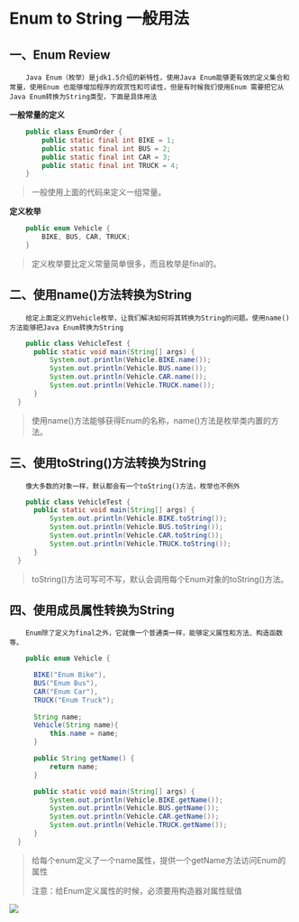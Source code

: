 # Enum to String 一般用法

## 一、Enum Review

		Java Enum（枚举）是jdk1.5介绍的新特性，使用Java Enum能够更有效的定义集合和常量，使用Enum 也能够增加程序的观赏性和可读性，但是有时候我们使用Enum 需要把它从Java Enum转换为String类型，下面是具体用法

**一般常量的定义**

```java
    public class EnumOrder {
        public static final int BIKE = 1;
        public static final int BUS = 2;
        public static final int CAR = 3;
        public static final int TRUCK = 4;
    }
```

> 一般使用上面的代码来定义一组常量。

**定义枚举**

```java
    public enum Vehicle {
        BIKE, BUS, CAR, TRUCK;
    }
```

> 定义枚举要比定义常量简单很多，而且枚举是final的。

## 二、使用name()方法转换为String

		给定上面定义的Vehicle枚举，让我们解决如何将其转换为String的问题。使用name() 方法能够把Java Enum转换为String

```java
    public class VehicleTest {
      public static void main(String[] args) {
          System.out.println(Vehicle.BIKE.name());
          System.out.println(Vehicle.BUS.name());
          System.out.println(Vehicle.CAR.name());
          System.out.println(Vehicle.TRUCK.name());
      }
  }
```

> 使用name()方法能够获得Enum的名称，name()方法是枚举类内置的方法。

## 三、使用toString()方法转换为String

		像大多数的对象一样，默认都会有一个toString()方法，枚举也不例外

```java
    public class VehicleTest {
      public static void main(String[] args) {
          System.out.println(Vehicle.BIKE.toString());
          System.out.println(Vehicle.BUS.toString());
          System.out.println(Vehicle.CAR.toString());
          System.out.println(Vehicle.TRUCK.toString());
      }
  }
```

> toString()方法可写可不写，默认会调用每个Enum对象的toString()方法。

## 四、使用成员属性转换为String

		Enum除了定义为final之外，它就像一个普通类一样，能够定义属性和方法、构造函数等。

```java
    public enum Vehicle {

      BIKE("Enum Bike"),
      BUS("Enum Bus"),
      CAR("Enum Car"),
      TRUCK("Enum Truck");
      
      String name;
      Vehicle(String name){
          this.name = name;
      }

      public String getName() {
          return name;
      }

      public static void main(String[] args) {
          System.out.println(Vehicle.BIKE.getName());
          System.out.println(Vehicle.BUS.getName());
          System.out.println(Vehicle.CAR.getName());
          System.out.println(Vehicle.TRUCK.getName());
      }
  }
```

> 给每个enum定义了一个name属性，提供一个getName方法访问Enum的属性
>
> 注意：给Enum定义属性的时候，必须要用构造器对属性赋值

![](https://img2020.cnblogs.com/blog/1515111/202006/1515111-20200603165715783-1391145441.png)